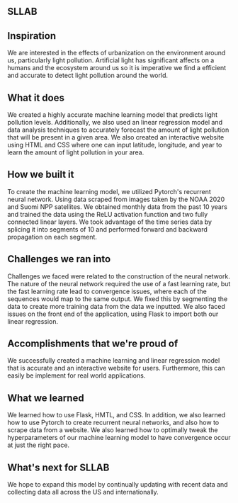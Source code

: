 ## SLLAB
## Inspiration
We are interested in the effects of urbanization on the environment around us, particularly light pollution. Artificial light has significant affects on a humans and the ecosystem around us so it is imperative we find a efficient and accurate to detect light pollution around the world.  

## What it does
We created a highly accurate machine learning model that predicts light pollution levels. Additionally, we also used an linear regression model and data analysis techniques to accurately forecast the amount of light pollution that will be present in a given area. We also created an interactive website using HTML  and CSS where one can input latitude, longitude, and year to learn the amount of light pollution in your area. 

## How we built it
To create the machine learning model, we utilized Pytorch's recurrent neural network. Using data scraped from images taken by the NOAA 2020 and Suomi NPP satellites. We obtained monthly data from the past 10 years and trained the data using the ReLU activation function and two fully connected linear layers. We took advantage of the time series data by splicing it into segments of 10 and performed forward and backward propagation on each segment.

## Challenges we ran into
Challenges we faced were related to the construction of the neural network. The nature of the neural network required the use of a fast learning rate, but the fast learning rate lead to convergence issues, where each of the sequences would map to the same output. We fixed this by segmenting the data to create more training data from the data we inputted. We also faced issues on the front end of the application, using Flask to import both our linear regression. 

## Accomplishments that we're proud of
We successfully created a machine learning and linear regression model that is accurate and an interactive website for users. Furthermore, this can easily be implement for real world applications. 

## What we learned
We learned how to use Flask, HMTL, and CSS. In addition, we also learned how to use Pytorch to create recurrent neural networks, and also how to scrape data from a website. We also learned how to optimally tweak the hyperparameters of our machine learning model to have convergence occur at just the right pace. 

## What's next for SLLAB
We hope to expand this model by continually updating with recent data and collecting data all across the US and internationally. 